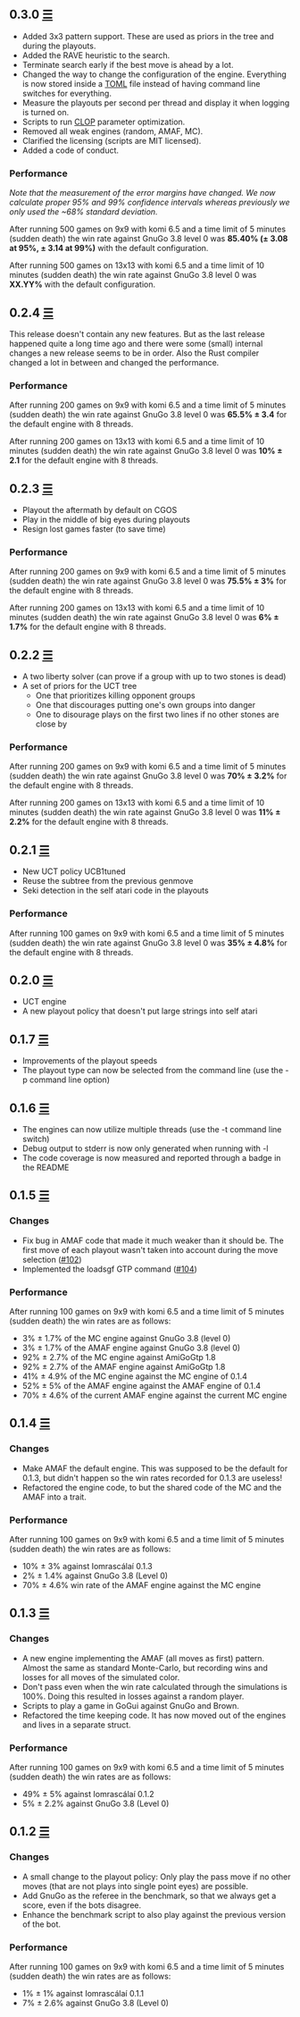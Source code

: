 ## 0.3.0 [☰](https://github.com/ujh/iomrascalai/compare/0.2.4...master)

* Added 3x3 pattern support. These are used as priors in the tree and during the playouts.
* Added the RAVE heuristic to the search.
* Terminate search early if the best move is ahead by a lot.
* Changed the way to change the configuration of the engine. Everything is now stored inside a [TOML](https://github.com/toml-lang/toml) file instead of having command line switches for everything.
* Measure the playouts per second per thread and display it when logging is turned on.
* Scripts to run [CLOP](http://www.remi-coulom.fr/CLOP/) parameter optimization.
* Removed all weak engines (random, AMAF, MC).
* Clarified the licensing (scripts are MIT licensed).
* Added a code of conduct.

### Performance

*Note that the measurement of the error margins have changed. We now calculate proper 95% and 99% confidence intervals whereas previously we only used the ~68% standard deviation.*

After running 500 games on 9x9 with komi 6.5 and a time limit of 5 minutes (sudden death) the win rate against GnuGo 3.8 level 0 was **85.40% (± 3.08 at 95%, ± 3.14 at 99%)** with the default configuration.

After running 500 games on 13x13 with komi 6.5 and a time limit of 10
minutes (sudden death) the win rate against GnuGo 3.8 level 0 was
**XX.YY%** with the default configuration.


## 0.2.4 [☰](https://github.com/ujh/iomrascalai/compare/0.2.3...0.2.4)

This release doesn't contain any new features. But as the last release
happened quite a long time ago and there were some (small) internal
changes a new release seems to be in order. Also the Rust compiler
changed a lot in between and changed the performance.

### Performance

After running 200 games on 9x9 with komi 6.5 and a time limit of 5
minutes (sudden death) the win rate against GnuGo 3.8 level 0 was
**65.5% ± 3.4** for the default engine with 8 threads.

After running 200 games on 13x13 with komi 6.5 and a time limit of 10
minutes (sudden death) the win rate against GnuGo 3.8 level 0 was
**10% ± 2.1** for the default engine with 8 threads.

## 0.2.3 [☰](https://github.com/ujh/iomrascalai/compare/0.2.2...0.2.3)

* Playout the aftermath by default on CGOS
* Play in the middle of big eyes during playouts
* Resign lost games faster (to save time)

### Performance

After running 200 games on 9x9 with komi 6.5 and a time limit of 5
minutes (sudden death) the win rate against GnuGo 3.8 level 0 was **75.5%
± 3%** for the default engine with 8 threads.

After running 200 games on 13x13 with komi 6.5 and a time limit of 10
minutes (sudden death) the win rate against GnuGo 3.8 level 0 was **6%
± 1.7%** for the default engine with 8 threads.

## 0.2.2 [☰](https://github.com/ujh/iomrascalai/compare/0.2.1...0.2.2)

* A two liberty solver (can prove if a group with up to two stones is
  dead)
* A set of priors for the UCT tree
  * One that prioritizes killing opponent groups
  * One that discourages putting one's own groups into danger
  * One to disourage plays on the first two lines if no other stones
    are close by

### Performance

After running 200 games on 9x9 with komi 6.5 and a time limit of 5
minutes (sudden death) the win rate against GnuGo 3.8 level 0 was **70%
± 3.2%** for the default engine with 8 threads.

After running 200 games on 13x13 with komi 6.5 and a time limit of 10
minutes (sudden death) the win rate against GnuGo 3.8 level 0 was **11%
± 2.2%** for the default engine with 8 threads.


## 0.2.1 [☰](https://github.com/ujh/iomrascalai/compare/0.2.0...0.2.1)

* New UCT policy UCB1tuned
* Reuse the subtree from the previous genmove
* Seki detection in the self atari code in the playouts

### Performance

After running 100 games on 9x9 with komi 6.5 and a time limit of 5
minutes (sudden death) the win rate against GnuGo 3.8 level 0 was **35%
± 4.8%** for the default engine with 8 threads.

## 0.2.0 [☰](https://github.com/ujh/iomrascalai/compare/0.1.7...0.2.0)

* UCT engine
* A new playout policy that doesn't put large strings into self atari

## 0.1.7 [☰](https://github.com/ujh/iomrascalai/compare/0.1.6...0.1.7)

* Improvements of the playout speeds
* The playout type can now be selected from the command line (use the
  -p command line option)

## 0.1.6 [☰](https://github.com/ujh/iomrascalai/compare/0.1.5...0.1.6)

* The engines can now utilize multiple threads (use the -t command
  line switch)
* Debug output to stderr is now only generated when running with -l
* The code coverage is now measured and reported through a badge in
  the README

## 0.1.5 [☰](https://github.com/ujh/iomrascalai/compare/0.1.4...0.1.5)

### Changes

* Fix bug in AMAF code that made it much weaker than it should be. The
  first move of each playout wasn't taken into account during the move
  selection ([#102](https://github.com/ujh/iomrascalai/pull/102))
* Implemented the loadsgf GTP command ([#104](https://github.com/ujh/iomrascalai/pull/104))

### Performance

After running 100 games on 9x9 with komi 6.5 and a time limit of 5
minutes (sudden death) the win rates are as follows:

* 3% ± 1.7% of the MC engine against GnuGo 3.8 (level 0)
* 3% ± 1.7% of the AMAF engine against GnuGo 3.8 (level 0)
* 92% ± 2.7% of the MC engine against AmiGoGtp 1.8
* 92% ± 2.7% of the AMAF engine against AmiGoGtp 1.8
* 41% ± 4.9% of the MC engine against the MC engine of 0.1.4
* 52% ± 5% of the AMAF engine against the AMAF engine of 0.1.4
* 70% ± 4.6% of the current AMAF engine against the current MC engine

## 0.1.4 [☰](https://github.com/ujh/iomrascalai/compare/0.1.3...0.1.4)

### Changes

* Make AMAF the default engine. This was supposed to be the default
  for 0.1.3, but didn't happen so the win rates recorded for 0.1.3 are
  useless!
* Refactored the engine code, to but the shared code of the MC and the
  AMAF into a trait.

### Performance

After running 100 games on 9x9 with komi 6.5 and a time limit of 5
minutes (sudden death) the win rates are as follows:

* 10% ± 3% against Iomrascálaí 0.1.3
* 2% ± 1.4% against GnuGo 3.8 (Level 0)
* 70% ± 4.6% win rate of the AMAF engine against the MC engine

## 0.1.3 [☰](https://github.com/ujh/iomrascalai/compare/0.1.2...0.1.3)

### Changes

* A new engine implementing the AMAF (all moves as first) pattern.
  Almost the same as standard Monte-Carlo, but recording wins and
  losses for all moves of the simulated color.
* Don't pass even when the win rate calculated through the simulations
  is 100%. Doing this resulted in losses against a random player.
* Scripts to play a game in GoGui against GnuGo and Brown.
* Refactored the time keeping code. It has now moved out of the
  engines and lives in a separate struct.

### Performance

After running 100 games on 9x9 with komi 6.5 and a time limit of 5
minutes (sudden death) the win rates are as follows:

* 49% ± 5% against Iomrascálaí 0.1.2
* 5% ± 2.2% against GnuGo 3.8 (Level 0)

## 0.1.2 [☰](https://github.com/ujh/iomrascalai/compare/0.1.1...0.1.2)

### Changes

* A small change to the playout policy: Only play the pass move if no
  other moves (that are not plays into single point eyes) are
  possible.
* Add GnuGo as the referee in the benchmark, so that we always get a
  score, even if the bots disagree.
* Enhance the benchmark script to also play against the previous
  version of the bot.

### Performance

After running 100 games on 9x9 with komi 6.5 and a time limit of 5
minutes (sudden death) the win rates are as follows:

* 1% ± 1% against Iomrascálaí 0.1.1
* 7% ± 2.6% against GnuGo 3.8 (Level 0)
